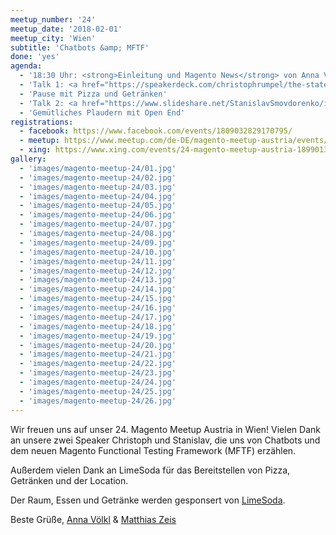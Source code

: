 ```yaml
---
meetup_number: '24'
meetup_date: '2018-02-01'
meetup_city: 'Wien'
subtitle: 'Chatbots &amp; MFTF'
done: 'yes'
agenda:
  - '18:30 Uhr: <strong>Einleitung und Magento News</strong> von Anna Völkl und Matthias Zeis'
  - 'Talk 1: <a href="https://speakerdeck.com/christophrumpel/the-state-of-chatbots-in-2018">The State of Chatbots in 2018</a> von Christoph Rumpel (in English)'
  - 'Pause mit Pizza und Getränken'
  - 'Talk 2: <a href="https://www.slideshare.net/StanislavSmovdorenko/introduction-to-magento-functional-testing-framework">Introduction to the new Magento Functional Testing Framework (MFTF)</a> von Stanislav Smovdorenko (in English)'
  - 'Gemütliches Plaudern mit Open End'
registrations:
  - facebook: https://www.facebook.com/events/1809032829170795/
  - meetup: https://www.meetup.com/de-DE/magento-meetup-austria/events/246677444/
  - xing: https://www.xing.com/events/24-magento-meetup-austria-1899013
gallery:
  - 'images/magento-meetup-24/01.jpg'
  - 'images/magento-meetup-24/02.jpg'
  - 'images/magento-meetup-24/03.jpg'
  - 'images/magento-meetup-24/04.jpg'
  - 'images/magento-meetup-24/05.jpg'
  - 'images/magento-meetup-24/06.jpg'
  - 'images/magento-meetup-24/07.jpg'
  - 'images/magento-meetup-24/08.jpg'
  - 'images/magento-meetup-24/09.jpg'
  - 'images/magento-meetup-24/10.jpg'
  - 'images/magento-meetup-24/11.jpg'
  - 'images/magento-meetup-24/12.jpg'
  - 'images/magento-meetup-24/13.jpg'
  - 'images/magento-meetup-24/14.jpg'
  - 'images/magento-meetup-24/15.jpg'
  - 'images/magento-meetup-24/16.jpg'
  - 'images/magento-meetup-24/17.jpg'
  - 'images/magento-meetup-24/18.jpg'
  - 'images/magento-meetup-24/19.jpg'
  - 'images/magento-meetup-24/20.jpg'
  - 'images/magento-meetup-24/21.jpg'
  - 'images/magento-meetup-24/22.jpg'
  - 'images/magento-meetup-24/23.jpg'
  - 'images/magento-meetup-24/24.jpg'
  - 'images/magento-meetup-24/25.jpg'
  - 'images/magento-meetup-24/26.jpg'
---
```


Wir freuen uns auf unser 24. Magento Meetup Austria in Wien! Vielen Dank an unsere zwei Speaker Christoph und Stanislav, die uns von Chatbots und dem neuen Magento Functional Testing Framework (MFTF) erzählen.

Außerdem vielen Dank an LimeSoda für das Bereitstellen von Pizza, Getränken und der Location.

Der Raum, Essen und Getränke werden gesponsert von <a href="https://www.limesoda.com/">LimeSoda</a>.

Beste Grüße, <a href="http://anna.voelkl.at/">Anna Völkl</a> &amp; <a href="http://www.matthias-zeis.com/">Matthias Zeis</a>
